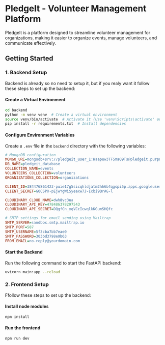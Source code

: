 # PledgeIt - Volunteer Management Platform

PledgeIt is a platform designed to streamline volunteer management for organizations, making it easier to organize events, manage volunteers, and communicate effectively.

## Getting Started

### 1. Backend Setup
Backend is already so no need to setup it, but if you realy want it follow these steps to set up the backend:

#### Create a Virtual Environment
```sh
cd backend
python -m venv venv  # Create a virtual environment
source venv/bin/activate  # Activate it (Use 'venv\Scripts\activate' on Windows)
pip install -r requirements.txt  # Install dependencies
```

#### Configure Environment Variables
Create a `.env` file in the `backend` directory with the following variables:

```ini
# MongoDB configuration
MONGO_URI=mongodb+srv://pledgeit_user_1:Haapuw3TFSmaO9Ts@pledgeit.purpn.mongodb.net/?retryWrites=true&w=majority
DB_NAME=pledgeit_database
COLLECTION_NAME=events
VOLUNTEERS_COLLECTION=volunteers
ORGANIZATIONS_COLLECTION=organizations

CLIENT_ID=384476861423-puie17g5sicqhldjatm2hh6b4qgspi5p.apps.googleusercontent.com
CLIENT_SECRET=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

CLOUDINARY_CLOUD_NAME=dwh8vc3ua
CLOUDINARY_API_KEY=478486378297543
CLOUDINARY_API_SECRET=DQgfCn_xqVCcIcwqlkKGumSHQfc

# SMTP settings for email sending using Mailtrap
SMTP_SERVER=sandbox.smtp.mailtrap.io
SMTP_PORT=587
SMTP_USERNAME=5f3cba7bb7eae0
SMTP_PASSWORD=303bd3798e0b63
FROM_EMAIL=no-reply@yourdomain.com
```

#### Start the Backend
Run the following command to start the FastAPI backend:
```sh
uvicorn main:app --reload
```


### 2. Frontend Setup
Ffollow these steps to set up the backend:

#### Install node modules
```sh
npm install
```

#### Run the frontend

```sh
npm run dev
```